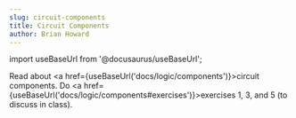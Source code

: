```yaml
---
slug: circuit-components
title: Circuit Components
author: Brian Howard
---
```

import useBaseUrl from '@docusaurus/useBaseUrl';

Read about <a href={useBaseUrl('docs/logic/components')}>circuit components</a>.
Do <a href={useBaseUrl('docs/logic/components#exercises')}>exercises 1, 3, and 5</a> (to discuss in class).
